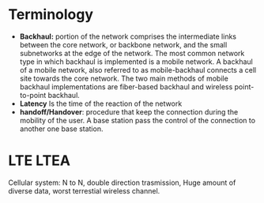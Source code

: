 # Terminology
- **Backhaul:** portion of the network comprises the intermediate links between the core network, or backbone network, and the small subnetworks at the edge of the network. The most common network type in which backhaul is implemented is a mobile network. A backhaul of a mobile network, also referred to as mobile-backhaul connects a cell site towards the core network. The two main methods of mobile backhaul implementations are fiber-based backhaul and wireless point-to-point backhaul.
- **Latency** Is the time of the reaction of the network
- **handoff/Handover**: procedure that keep the connection during the mobility of the user. A base station pass the control of the connection to another one base station.


# LTE LTEA
Cellular system: N to N, double direction trasmission, Huge amount of diverse data, worst terrestial wireless channel.  


